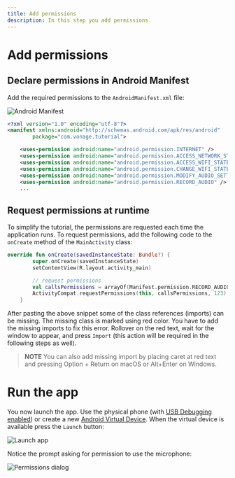 ```yaml
---
title: Add permissions
description: In this step you add permissions
---
```


# Add permissions

## Declare permissions in Android Manifest

Add the required permissions to the `AndroidManifest.xml` file:

![Android Manifest](/screenshots/tutorials/client-sdk/android-shared/android-manifest-file.png)

```xml
<?xml version="1.0" encoding="utf-8"?>
<manifest xmlns:android="http://schemas.android.com/apk/res/android"
        package="com.vonage.tutorial">

    <uses-permission android:name="android.permission.INTERNET" />
    <uses-permission android:name="android.permission.ACCESS_NETWORK_STATE" />
    <uses-permission android:name="android.permission.ACCESS_WIFI_STATE" />
    <uses-permission android:name="android.permission.CHANGE_WIFI_STATE" />
    <uses-permission android:name="android.permission.MODIFY_AUDIO_SETTINGS" />
    <uses-permission android:name="android.permission.RECORD_AUDIO" />
    ...
```

## Request permissions at runtime

To simplify the tutorial, the permissions are requested each time the application runs. To request permissions, add the following code to the `onCreate` method of the `MainActivity` class:

```kotlin
override fun onCreate(savedInstanceState: Bundle?) {
        super.onCreate(savedInstanceState)
        setContentView(R.layout.activity_main)

        // request permissions
        val callsPermissions = arrayOf(Manifest.permission.RECORD_AUDIO)
        ActivityCompat.requestPermissions(this, callsPermissions, 123)
    }
```

After pasting the above snippet some of the class references (imports) can be missing. The missing class is marked using red color. You have to add the missing imports to fix this error. Rollover on the red text, wait for the window to appear, and press `Import` (this action will be required in the following steps as well).

> **NOTE** You can also add missing import by placing caret at red text and pressing Option + Return on macOS or Alt+Enter on Windows.

# Run the app

You now launch the app. Use the physical phone (with [USB Debugging enabled](https://developer.android.com/studio/debug/dev-options#enable)) or create a new [Android Virtual Device](https://developer.android.com/studio/run/managing-avds). When the virtual device is available press the `Launch` button: 

![Launch app](/screenshots/tutorials/client-sdk/android-shared/launch-app.png)

Notice the prompt asking for permission to use the microphone:

![Permissions dialog](/screenshots/tutorials/client-sdk/app-to-phone/permission-dialog.png)

